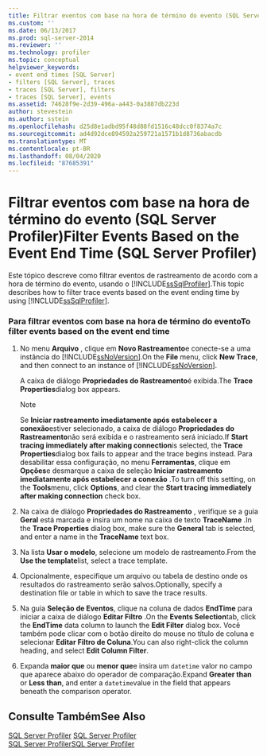 ```yaml
---
title: Filtrar eventos com base na hora de término do evento (SQL Server Profiler) | Microsoft Docs
ms.custom: ''
ms.date: 06/13/2017
ms.prod: sql-server-2014
ms.reviewer: ''
ms.technology: profiler
ms.topic: conceptual
helpviewer_keywords:
- event end times [SQL Server]
- filters [SQL Server], traces
- traces [SQL Server], filters
- traces [SQL Server], events
ms.assetid: 74628f9e-2d39-496a-a443-0a3887db223d
author: stevestein
ms.author: sstein
ms.openlocfilehash: d25d8e1adbd95f48d88fd1516c48dcc0f8374a7c
ms.sourcegitcommit: ad4d92dce894592a259721a1571b1d8736abacdb
ms.translationtype: MT
ms.contentlocale: pt-BR
ms.lasthandoff: 08/04/2020
ms.locfileid: "87685391"
---
```

# <a name="filter-events-based-on-the-event-end-time-sql-server-profiler"></a><span data-ttu-id="26e01-102">Filtrar eventos com base na hora de término do evento (SQL Server Profiler)</span><span class="sxs-lookup"><span data-stu-id="26e01-102">Filter Events Based on the Event End Time (SQL Server Profiler)</span></span>
  <span data-ttu-id="26e01-103">Este tópico descreve como filtrar eventos de rastreamento de acordo com a hora de término do evento, usando o [!INCLUDE[ssSqlProfiler](../../includes/sssqlprofiler-md.md)].</span><span class="sxs-lookup"><span data-stu-id="26e01-103">This topic describes how to filter trace events based on the event ending time by using [!INCLUDE[ssSqlProfiler](../../includes/sssqlprofiler-md.md)].</span></span>  
  
### <a name="to-filter-events-based-on-the-event-end-time"></a><span data-ttu-id="26e01-104">Para filtrar eventos com base na hora de término do evento</span><span class="sxs-lookup"><span data-stu-id="26e01-104">To filter events based on the event end time</span></span>  
  
1.  <span data-ttu-id="26e01-105">No menu **Arquivo** , clique em **Novo Rastreamento**e conecte-se a uma instância do [!INCLUDE[ssNoVersion](../../includes/ssnoversion-md.md)].</span><span class="sxs-lookup"><span data-stu-id="26e01-105">On the **File** menu, click **New Trace**, and then connect to an instance of [!INCLUDE[ssNoVersion](../../includes/ssnoversion-md.md)].</span></span>  
  
     <span data-ttu-id="26e01-106">A caixa de diálogo **Propriedades do Rastreamento**é exibida.</span><span class="sxs-lookup"><span data-stu-id="26e01-106">The **Trace Properties**dialog box appears.</span></span>  
  
    > [!NOTE]  
    >  <span data-ttu-id="26e01-107">Se **Iniciar rastreamento imediatamente após estabelecer a conexão**estiver selecionado, a caixa de diálogo **Propriedades do Rastreamento**não será exibida e o rastreamento será iniciado.</span><span class="sxs-lookup"><span data-stu-id="26e01-107">If **Start tracing immediately after making connection**is selected, the **Trace Properties**dialog box fails to appear and the trace begins instead.</span></span> <span data-ttu-id="26e01-108">Para desabilitar essa configuração, no menu **Ferramentas**, clique em **Opções**e desmarque a caixa de seleção **Iniciar rastreamento imediatamente após estabelecer a conexão** .</span><span class="sxs-lookup"><span data-stu-id="26e01-108">To turn off this setting, on the **Tools**menu, click **Options**, and clear the **Start tracing immediately after making connection** check box.</span></span>  
  
2.  <span data-ttu-id="26e01-109">Na caixa de diálogo **Propriedades do Rastreamento** , verifique se a guia **Geral** está marcada e insira um nome na caixa de texto **TraceName** .</span><span class="sxs-lookup"><span data-stu-id="26e01-109">In the **Trace Properties** dialog box, make sure the **General** tab is selected, and enter a name in the **TraceName** text box.</span></span>  
  
3.  <span data-ttu-id="26e01-110">Na lista **Usar o modelo**, selecione um modelo de rastreamento.</span><span class="sxs-lookup"><span data-stu-id="26e01-110">From the **Use the template**list, select a trace template.</span></span>  
  
4.  <span data-ttu-id="26e01-111">Opcionalmente, especifique um arquivo ou tabela de destino onde os resultados do rastreamento serão salvos.</span><span class="sxs-lookup"><span data-stu-id="26e01-111">Optionally, specify a destination file or table in which to save the trace results.</span></span>  
  
5.  <span data-ttu-id="26e01-112">Na guia **Seleção de Eventos**, clique na coluna de dados **EndTime** para iniciar a caixa de diálogo **Editar Filtro** .</span><span class="sxs-lookup"><span data-stu-id="26e01-112">On the **Events Selection**tab, click the **EndTime** data column to launch the **Edit Filter** dialog box.</span></span> <span data-ttu-id="26e01-113">Você também pode clicar com o botão direito do mouse no título de coluna e selecionar **Editar Filtro de Coluna**.</span><span class="sxs-lookup"><span data-stu-id="26e01-113">You can also right-click the column heading, and select **Edit Column Filter**.</span></span>  
  
6.  <span data-ttu-id="26e01-114">Expanda **maior que** ou **menor que**e insira um `datetime` valor no campo que aparece abaixo do operador de comparação.</span><span class="sxs-lookup"><span data-stu-id="26e01-114">Expand **Greater than** or **Less than**, and enter a `datetime`value in the field that appears beneath the comparison operator.</span></span>  
  
## <a name="see-also"></a><span data-ttu-id="26e01-115">Consulte Também</span><span class="sxs-lookup"><span data-stu-id="26e01-115">See Also</span></span>  
 <span data-ttu-id="26e01-116">[SQL Server Profiler](sql-server-profiler.md) </span><span class="sxs-lookup"><span data-stu-id="26e01-116">[SQL Server Profiler](sql-server-profiler.md) </span></span>  
 [<span data-ttu-id="26e01-117">SQL Server Profiler</span><span class="sxs-lookup"><span data-stu-id="26e01-117">SQL Server Profiler</span></span>](sql-server-profiler.md)  
  
  

